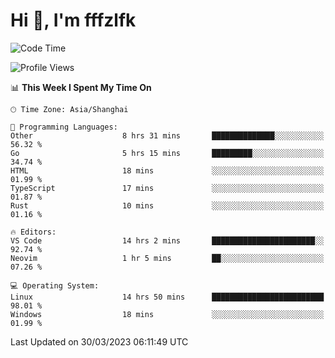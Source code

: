 # Hi 👋, I'm fffzlfk

<!--START_SECTION:waka-->
![Code Time](http://img.shields.io/badge/Code%20Time-131%20hrs-blue)

![Profile Views](http://img.shields.io/badge/Profile%20Views-0-blue)

📊 **This Week I Spent My Time On** 

```text
🕑︎ Time Zone: Asia/Shanghai

💬 Programming Languages: 
Other                    8 hrs 31 mins       ██████████████░░░░░░░░░░░   56.32 % 
Go                       5 hrs 15 mins       █████████░░░░░░░░░░░░░░░░   34.74 % 
HTML                     18 mins             ░░░░░░░░░░░░░░░░░░░░░░░░░   01.99 % 
TypeScript               17 mins             ░░░░░░░░░░░░░░░░░░░░░░░░░   01.87 % 
Rust                     10 mins             ░░░░░░░░░░░░░░░░░░░░░░░░░   01.16 % 

🔥 Editors: 
VS Code                  14 hrs 2 mins       ███████████████████████░░   92.74 % 
Neovim                   1 hr 5 mins         ██░░░░░░░░░░░░░░░░░░░░░░░   07.26 % 

💻 Operating System: 
Linux                    14 hrs 50 mins      █████████████████████████   98.01 % 
Windows                  18 mins             ░░░░░░░░░░░░░░░░░░░░░░░░░   01.99 % 
```


 Last Updated on 30/03/2023 06:11:49 UTC
<!--END_SECTION:waka-->
